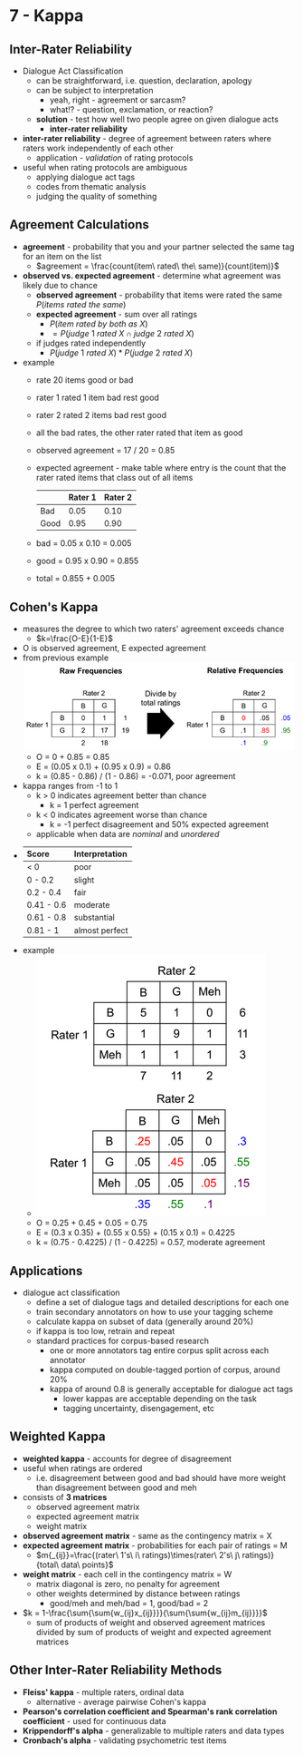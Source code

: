 # 7 - Kappa

## Inter-Rater Reliability
- Dialogue Act Classification
  - can be straightforward, i.e. question, declaration, apology
  - can be subject to interpretation
    - yeah, right - agreement or sarcasm?
    - what!? - question, exclamation, or reaction?
  - **solution** - test how well two people agree on given dialogue acts
    - **inter-rater reliability**
- **inter-rater reliability** - degree of agreement between raters where raters work independently of each other
  - application - *validation* of rating protocols
- useful when rating protocols are ambiguous
  - applying dialogue act tags
  - codes from thematic analysis
  - judging the quality of something
## Agreement Calculations
- **agreement** - probability that you and your partner selected the same tag for an item on the list
  - $agreement = \frac{count(item\ rated\ the\ same)}{count(item)}$
- **observed vs. expected agreement** - determine what agreement was likely due to chance
  - **observed agreement** - probability that items were rated the same
$P(items\ rated\ the\ same)$
  - **expected agreement** - sum over all ratings
    - $P(item\ rated\ by\ both\ as\ X)$
    - $=P(judge\ 1\ rated\ X \cap judge\ 2\ rated\ X)$
  - if judges rated independently
    - $P(judge\ 1\ rated\ X) * P(judge\ 2\ rated\ X)$
- example
  - rate 20 items good or bad
  - rater 1 rated 1 item bad rest good
  - rater 2 rated 2 items bad rest good
  - all the bad rates, the other rater rated that item as good
  - observed agreement = 17 / 20 = 0.85
  - expected agreement - make table where entry is the count that the rater rated items that class out of all items

    | | Rater 1 | Rater 2 |
    | -----|-------|------|
    |Bad|0.05|0.10|
    |Good|0.95|0.90
  - bad = 0.05 x 0.10 = 0.005
  - good = 0.95 x 0.90 = 0.855
  - total = 0.855 + 0.005

## Cohen's Kappa
- measures the degree to which two raters' agreement exceeds chance
  - $k=\frac{O-E}{1-E}$
- O is observed agreement, E expected agreement
- from previous example ![](images/kappa1.png)
  - O = 0 + 0.85 = 0.85
  - E = (0.05 x 0.1) + (0.95 x 0.9) = 0.86
  - k = (0.85 - 0.86) / (1 - 0.86) = -0.071, poor agreement
- kappa ranges from -1 to 1
  - k > 0 indicates agreement better than chance
    - k = 1 perfect agreement
  - k < 0 indicates agreement worse than chance
    - k = -1 perfect disagreement and 50% expected agreement
  - applicable when data are *nominal* and *unordered*
- |Score|Interpretation|
  |---|---|
  |< 0|poor|
  |0 - 0.2|slight|
  |0.2 - 0.4|fair|
  |0.41 - 0.6|moderate|
  |0.61 - 0.8|substantial|
  |0.81 - 1|almost perfect|
- example
  - ![](images/kappa2.png)
  - O = 0.25 + 0.45 + 0.05 = 0.75
  - E = (0.3 x 0.35) + (0.55 x 0.55) + (0.15 x 0.1) = 0.4225
  - k = (0.75 - 0.4225) / (1 - 0.4225) = 0.57, moderate agreement

## Applications
- dialogue act classification
  - define a set of dialogue tags and detailed descriptions for each one
  - train secondary annotators on how to use your tagging scheme
  - calculate kappa on subset of data (generally around 20%)
  - if kappa is too low, retrain and repeat
  - standard practices for corpus-based research
    - one or more annotators tag entire corpus split across each annotator
    - kappa computed on double-tagged portion of corpus, around 20%
    - kappa of around 0.8 is generally acceptable for dialogue act tags
      - lower kappas are acceptable depending on the task
      - tagging uncertainty, disengagement, etc

## Weighted Kappa
- **weighted kappa** - accounts for degree of disagreement
- useful when ratings are ordered
  - i.e. disagreement between good and bad should have more weight than disagreement between good and meh
- consists of **3 matrices**
  - observed agreement matrix
  - expected agreement matrix
  - weight matrix
- **observed agreement matrix** - same as the contingency matrix = X
- **expected agreement matrix** - probabilities for each pair of ratings = M
  - $m{_{ij}}=\frac{(rater\ 1's\ i\ ratings)\times(rater\ 2's\ j\ ratings)}{total\ data\ points}$
- **weight matrix** - each cell in the contingency matrix = W
  - matrix diagonal is zero, no penalty for agreement
  - other weights determined by distance between ratings
    - good/meh and meh/bad = 1, good/bad = 2
- $k = 1-\frac{\sum{\sum{w_{ij}x_{ij}}}}{\sum{\sum{w_{ij}m_{ij}}}}$
  - sum of products of weight and observed agreement matrices divided by sum of products of weight and expected agreement matrices

## Other Inter-Rater Reliability Methods
- **Fleiss' kappa** - multiple raters, ordinal data
  - alternative - average pairwise Cohen's kappa
- **Pearson's correlation coefficient and Spearman's rank correlation coefficient** - used for continuous data
- **Krippendorff's alpha** - generalizable to multiple raters and data types
- **Cronbach's alpha** - validating psychometric test items

